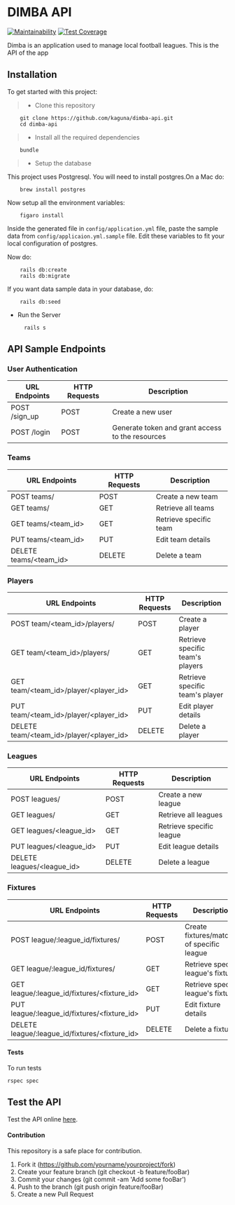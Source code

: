 # DIMBA API

[![Maintainability](https://api.codeclimate.com/v1/badges/24673a0d1280b4efe7d1/maintainability)](https://codeclimate.com/github/kaguna/dimba-api/maintainability)
[![Test Coverage](https://api.codeclimate.com/v1/badges/24673a0d1280b4efe7d1/test_coverage)](https://codeclimate.com/github/kaguna/dimba-api/test_coverage)

Dimba is an application used to manage local football leagues. This is the API of the app

## Installation

To get started with this project:

>- Clone this repository
        
        git clone https://github.com/kaguna/dimba-api.git
        cd dimba-api

>- Install all the required dependencies

        bundle
>- Setup the database

This project uses Postgresql. You will need to install postgres.On a Mac do: 

        brew install postgres

Now setup all the environment variables:

        figaro install

Inside the generated file in `config/application.yml` file, paste the sample data from `config/applicaion.yml.sample` file. Edit these variables to fit your local configuration of postgres.

Now do:

        rails db:create
        rails db:migrate

If you want data sample data in your database, do:

        rails db:seed

- Run the Server

        rails s
       
## API Sample Endpoints

### User Authentication


|URL Endpoints                 | HTTP Requests | Description                                      |
|------------------------------|---------------|--------------------------------------------------|
|POST /sign_up                 | POST          | Create a new user                                |
|POST /login                   | POST          | Generate token and grant access to the resources |



### Teams


|    URL Endpoints                 | HTTP Requests | Description                                   |
|----------------------------------|---------------|-----------------------------------------------|
|    POST teams/                   | POST          | Create a new team                             |
|    GET teams/                    | GET           | Retrieve all teams                            |
|    GET teams/<team_id>           | GET           | Retrieve specific team                        |
|    PUT teams/<team_id>           | PUT           | Edit team details                             |
|    DELETE teams/<team_id>        | DELETE        | Delete a team                                 |

### Players


|    URL Endpoints                                   | HTTP Requests | Description                      |
|----------------------------------------------------|---------------|----------------------------------|
|    POST team/<team_id>/players/                    | POST          | Create a player                  |
|    GET team/<team_id>/players/                     | GET           | Retrieve specific team's players |
|    GET team/<team_id>/player/<player_id>           | GET           | Retrieve specific team's player  |
|    PUT team/<team_id>/player/<player_id>           | PUT           | Edit player details              |
|    DELETE team/<team_id>/player/<player_id>        | DELETE        | Delete a player                  |

### Leagues


|    URL Endpoints                 | HTTP Requests | Description             |
|----------------------------------|---------------|-------------------------|
|    POST leagues/                 | POST          | Create a new league     |
|    GET leagues/                  | GET           | Retrieve all leagues    |
|    GET leagues/<league_id>       | GET           | Retrieve specific league|
|    PUT leagues/<league_id>       | PUT           | Edit league details     |
|    DELETE leagues/<league_id>    | DELETE        | Delete a league         |

### Fixtures


|    URL Endpoints                                   | HTTP Requests | Description                                |
|----------------------------------------------------|---------------|--------------------------------------------|
|    POST league/:league_id/fixtures/                | POST          | Create fixtures/matches of specific league |
|    GET league/:league_id/fixtures/                 | GET           | Retrieve specific league's fixtures        |
|    GET league/:league_id/fixtures/<fixture_id>     | GET           | Retrieve specific league's fixture         |
|    PUT league/:league_id/fixtures/<fixture_id>     | PUT           | Edit fixture details                       |
|    DELETE league/:league_id/fixtures/<fixture_id>  | DELETE        | Delete a fixture                           |


#### Tests

To run tests

    rspec spec

## Test the API
Test the API online [here](https://staging-dimba-api.herokuapp.com/api/v1/leagues).

#### Contribution
This repository is a safe place for contribution.
1. Fork it (https://github.com/yourname/yourproject/fork)
2. Create your feature branch (git checkout -b feature/fooBar)
3. Commit your changes (git commit -am 'Add some fooBar')
4. Push to the branch (git push origin feature/fooBar)
5. Create a new Pull Request